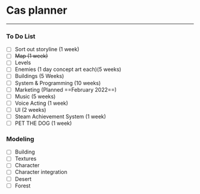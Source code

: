# Cas planner
---
### To Do List
- [ ] Sort out storyline (1 week)
- [ ] ~~Map (1 week)~~
- [ ] Levels
- [ ] Enemies (1 day concept art each)(5 weeks)
- [ ] Buildings (5 Weeks)
- [ ] System & Programming (10 weeks)
- [ ] Marketing (Planned ==February 2022==)
- [ ] Music (5 weeks)
- [ ] Voice Acting (1 week)
- [ ] UI (2 weeks)
- [ ] Steam Achievement System (1 week)
- [ ] PET THE DOG (1 week)

### Modeling
- [ ] Building
- [ ] Textures
- [ ] Character
- [ ] Character integration
- [ ] Desert
- [ ] Forest